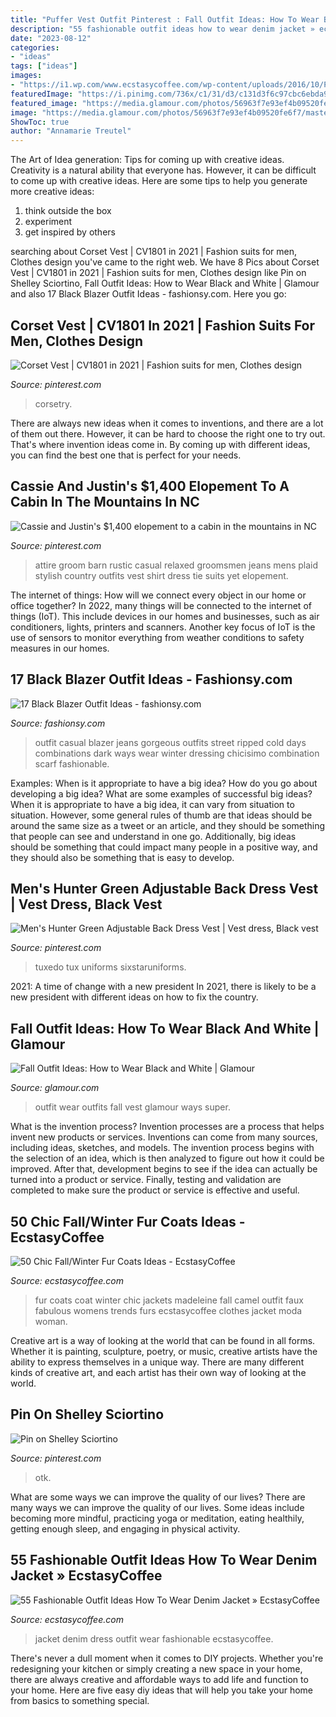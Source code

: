 ```yaml
---
title: "Puffer Vest Outfit Pinterest : Fall Outfit Ideas: How To Wear Black And White"
description: "55 fashionable outfit ideas how to wear denim jacket » ecstasycoffee"
date: "2023-08-12"
categories:
- "ideas"
tags: ["ideas"]
images:
- "https://i1.wp.com/www.ecstasycoffee.com/wp-content/uploads/2016/10/Pinning-this-for-the-green-dress.jpg"
featuredImage: "https://i.pinimg.com/736x/c1/31/d3/c131d3f6c97cbc6ebda9010cec59c31e.jpg"
featured_image: "https://media.glamour.com/photos/56963f7e93ef4b09520fe6f7/master/h_1025,c_limit/slideshow-black-white-24-black-white-fashion-and-style-main.jpg"
image: "https://media.glamour.com/photos/56963f7e93ef4b09520fe6f7/master/h_1025,c_limit/slideshow-black-white-24-black-white-fashion-and-style-main.jpg"
ShowToc: true
author: "Annamarie Treutel"
---
```



The Art of Idea generation: Tips for coming up with creative ideas.
Creativity is a natural ability that everyone has. However, it can be difficult to come up with creative ideas. Here are some tips to help you generate more creative ideas: 
1. think outside the box 
2. experiment 
3. get inspired by others 

	

		
searching about Corset Vest | CV1801 in 2021 | Fashion suits for men, Clothes design you've came to the right web. We have 8 Pics about Corset Vest | CV1801 in 2021 | Fashion suits for men, Clothes design like Pin on Shelley Sciortino, Fall Outfit Ideas: How to Wear Black and White | Glamour and also 17 Black Blazer Outfit Ideas - fashionsy.com. Here you go:
		
    
## Corset Vest | CV1801 In 2021 | Fashion Suits For Men, Clothes Design

<img loading=lazy src="https://i.pinimg.com/736x/0b/b4/75/0bb475d3bf9672d0b38e068ee17c0c2d.jpg" onerror="this.onerror=null;this.src='https://tse3.mm.bing.net/th?id=OIP.AUslM88sDSAeNY6sz13smQHaJ3&amp;pid=15.1';" alt="Corset Vest | CV1801 in 2021 | Fashion suits for men, Clothes design">

_Source: pinterest.com_

>corsetry. 

	

There are always new ideas when it comes to inventions, and there are a lot of them out there. However, it can be hard to choose the right one to try out. That's where invention ideas come in. By coming up with different ideas, you can find the best one that is perfect for your needs.

    
## Cassie And Justin&#039;s $1,400 Elopement To A Cabin In The Mountains In NC

<img loading=lazy src="https://i.pinimg.com/736x/64/05/55/6405553820c978ebb4c6e2e8b30dad9b.jpg" onerror="this.onerror=null;this.src='https://tse4.mm.bing.net/th?id=OIP.1P5X5sPE1HzDRGyYPHsspQHaLH&amp;pid=15.1';" alt="Cassie and Justin&#039;s $1,400 elopement to a cabin in the mountains in NC">

_Source: pinterest.com_

>attire groom barn rustic casual relaxed groomsmen jeans mens plaid stylish country outfits vest shirt dress tie suits yet elopement. 

	

The internet of things: How will we connect every object in our home or office together?
In 2022, many things will be connected to the internet of things (IoT). This include devices in our homes and businesses, such as air conditioners, lights, printers and scanners. Another key focus of IoT is the use of sensors to monitor everything from weather conditions to safety measures in our homes.

    
## 17 Black Blazer Outfit Ideas - Fashionsy.com

<img loading=lazy src="http://fashionsy.com/wp-content/uploads/2013/11/checker-dark-green-dark-blue-scarves-echarpeslook-main-single-630x929.jpg" onerror="this.onerror=null;this.src='https://tse2.mm.bing.net/th?id=OIP.QsIHHiWG7pbC_r1Bgozg4QHaK6&amp;pid=15.1';" alt="17 Black Blazer Outfit Ideas - fashionsy.com">

_Source: fashionsy.com_

>outfit casual blazer jeans gorgeous outfits street ripped cold days combinations dark ways wear winter dressing chicisimo combination scarf fashionable. 

	

Examples: When is it appropriate to have a big idea? How do you go about developing a big idea? What are some examples of successful big ideas?
When it is appropriate to have a big idea, it can vary from situation to situation. However, some general rules of thumb are that ideas should be around the same size as a tweet or an article, and they should be something that people can see and understand in one go. Additionally, big ideas should be something that could impact many people in a positive way, and they should also be something that is easy to develop.

    
## Men&#039;s Hunter Green Adjustable Back Dress Vest | Vest Dress, Black Vest

<img loading=lazy src="https://i.pinimg.com/736x/c1/31/d3/c131d3f6c97cbc6ebda9010cec59c31e.jpg" onerror="this.onerror=null;this.src='https://tse1.mm.bing.net/th?id=OIP.WI2G7dAKzXeaaBSRVBbLewHaHa&amp;pid=15.1';" alt="Men&#039;s Hunter Green Adjustable Back Dress Vest | Vest dress, Black vest">

_Source: pinterest.com_

>tuxedo tux uniforms sixstaruniforms. 

	

2021: A time of change with a new president
In 2021, there is likely to be a new president with different ideas on how to fix the country.

    
## Fall Outfit Ideas: How To Wear Black And White | Glamour

<img loading=lazy src="https://media.glamour.com/photos/56963f7e93ef4b09520fe6f7/master/h_1025,c_limit/slideshow-black-white-24-black-white-fashion-and-style-main.jpg" onerror="this.onerror=null;this.src='https://tse3.mm.bing.net/th?id=OIP.YaGe61RkhTFsHOomrttlEQHaLG&amp;pid=15.1';" alt="Fall Outfit Ideas: How to Wear Black and White | Glamour">

_Source: glamour.com_

>outfit wear outfits fall vest glamour ways super. 

	

What is the invention process?
Invention processes are a process that helps invent new products or services. Inventions can come from many sources, including ideas, sketches, and models. The invention process begins with the selection of an idea, which is then analyzed to figure out how it could be improved. After that, development begins to see if the idea can actually be turned into a product or service. Finally, testing and validation are completed to make sure the product or service is effective and useful.

    
## 50 Chic Fall/Winter Fur Coats Ideas - EcstasyCoffee

<img loading=lazy src="http://www.ecstasycoffee.com/wp-content/uploads/2016/10/Fur-Coat-Outfit-Idea-27.jpg" onerror="this.onerror=null;this.src='https://tse3.mm.bing.net/th?id=OIP.RefZJ_Re4FIpgkeyaITKvgHaVy&amp;pid=15.1';" alt="50 Chic Fall/Winter Fur Coats Ideas - EcstasyCoffee">

_Source: ecstasycoffee.com_

>fur coats coat winter chic jackets madeleine fall camel outfit faux fabulous womens trends furs ecstasycoffee clothes jacket moda woman. 

	

Creative art is a way of looking at the world that can be found in all forms. Whether it is painting, sculpture, poetry, or music, creative artists have the ability to express themselves in a unique way. There are many different kinds of creative art, and each artist has their own way of looking at the world.

    
## Pin On Shelley Sciortino

<img loading=lazy src="https://i.pinimg.com/736x/6c/2d/66/6c2d6678f65017d78c92b12e686e75b8.jpg" onerror="this.onerror=null;this.src='https://tse1.mm.bing.net/th?id=OIP.nhjDGgo617NxEx_fIUchbwHaLH&amp;pid=15.1';" alt="Pin on Shelley Sciortino">

_Source: pinterest.com_

>otk. 

	

What are some ways we can improve the quality of our lives?
There are many ways we can improve the quality of our lives. Some ideas include becoming more mindful, practicing yoga or meditation, eating healthily, getting enough sleep, and engaging in physical activity.

    
## 55 Fashionable Outfit Ideas How To Wear Denim Jacket » EcstasyCoffee

<img loading=lazy src="https://i1.wp.com/www.ecstasycoffee.com/wp-content/uploads/2016/10/Pinning-this-for-the-green-dress.jpg" onerror="this.onerror=null;this.src='https://tse3.mm.bing.net/th?id=OIP.qCug51X12MDWGkQ3uExqTwHaPs&amp;pid=15.1';" alt="55 Fashionable Outfit Ideas How To Wear Denim Jacket » EcstasyCoffee">

_Source: ecstasycoffee.com_

>jacket denim dress outfit wear fashionable ecstasycoffee. 

	

There's never a dull moment when it comes to DIY projects. Whether you're redesigning your kitchen or simply creating a new space in your home, there are always creative and affordable ways to add life and function to your home. Here are five easy diy ideas that will help you take your home from basics to something special.

